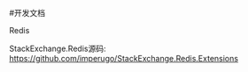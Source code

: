 
#开发文档<br>

Redis<br>

StackExchange.Redis源码: https://github.com/imperugo/StackExchange.Redis.Extensions
